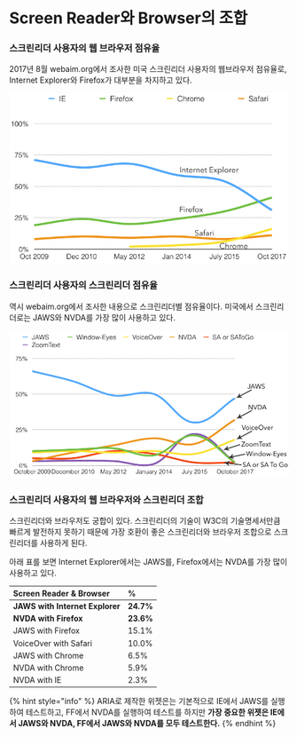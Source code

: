 # Screen Reader와 Browser의 조합

### 스크린리더 사용자의 웹 브라우저 점유율

2017년 8월 webaim.org에서 조사한 미국 스크린리더 사용자의 웹브라우저 점유율로, Internet Explorer와 Firefox가 대부분을 차지하고 있다.

![](../../.gitbook/assets/image%20%283%29.png)



###  스크린리더 사용자의 스크린리더 점유율

역시 webaim.org에서 조사한 내용으로 스크린리더별 점유율이다. 미국에서 스크린리더로는 JAWS와 NVDA를 가장 많이 사용하고 있다.

![](../../.gitbook/assets/image.png)



### 스크린리더 사용자의 웹 브라우저와 스크린리더 조합

스크린리더와 브라우저도 궁합이 있다. 스크린리더의 기술이 W3C의 기술명세서만큼 빠르게 발전하지 못하기 때문에 가장 호환이 좋은 스크린리더와 브라우저 조합으로 스크린리더를 사용하게 된다.

아래 표를 보면 Internet Explorer에서는 JAWS를, Firefox에서는 NVDA를 가장 많이 사용하고 있다.

| Screen Reader & Browser | % |
| :--- | :--- |
|  **JAWS with Internet Explorer** |  **24.7%** |
|  **NVDA with Firefox** |  **23.6%** |
|  JAWS with Firefox |  15.1% |
|  VoiceOver with Safari |  10.0% |
|  JAWS with Chrome |  6.5% |
|  NVDA with Chrome |  5.9% |
|  NVDA with IE |  2.3% |

{% hint style="info" %}
ARIA로 제작한 위젯은는 기본적으로 IE에서 JAWS를 실행하여 테스트하고, FF에서 NVDA를 실행하여 테스트를 하지만  **가장 중요한 위젯은 IE에서 JAWS와 NVDA, FF에서 JAWS와 NVDA를 모두 테스트한다.**
{% endhint %}

